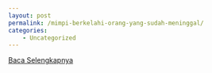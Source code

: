 ```yaml
---
layout: post
permalink: /mimpi-berkelahi-orang-yang-sudah-meninggal/
categories:
    - Uncategorized
---
```


[Baca Selengkapnya](/04)